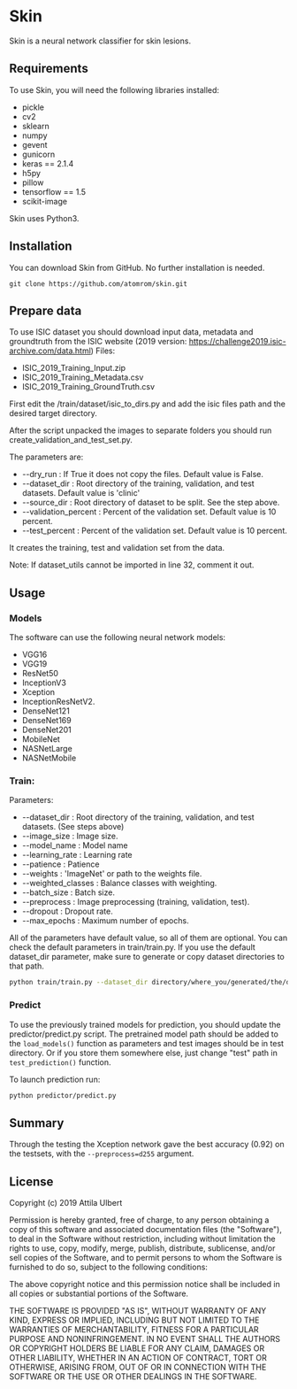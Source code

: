 # Skin  

Skin is a neural network classifier for skin lesions.

## Requirements

To use Skin, you will need the following libraries installed:

* pickle
* cv2
* sklearn
* numpy
* gevent
* gunicorn
* keras == 2.1.4
* h5py
* pillow
* tensorflow == 1.5
* scikit-image

Skin uses Python3.

## Installation

You can download Skin from GitHub. No further installation is needed.
```git
git clone https://github.com/atomrom/skin.git
```
## Prepare data

To use ISIC dataset you should download input data, metadata and groundtruth from the ISIC website (2019 version: https://challenge2019.isic-archive.com/data.html)
Files:

* ISIC_2019_Training_Input.zip
* ISIC_2019_Training_Metadata.csv
* ISIC_2019_Training_GroundTruth.csv

First edit the /train/dataset/isic_to_dirs.py and add the isic files path and the desired target directory.

After the script unpacked the images to separate folders you should run create_validation_and_test_set.py.

The parameters are:
* --dry_run : If True it does not copy the files. Default value is False.
* --dataset_dir : Root directory of the training, validation, and test datasets. Default value is 'clinic'
* --source_dir : Root directory of dataset to be split. See the step above. 
* --validation_percent : Percent of the validation set. Default value is 10 percent.
* --test_percent : Percent of the validation set. Default value is 10 percent.

It creates the training, test and validation set from the data. 

Note: If dataset_utils cannot be imported in line 32, comment it out.

## Usage

### Models

The software can use the following neural network models:

* VGG16
* VGG19
* ResNet50
* InceptionV3
* Xception
* InceptionResNetV2.
* DenseNet121
* DenseNet169
* DenseNet201
* MobileNet
* NASNetLarge
* NASNetMobile


### Train:
Parameters:
* --dataset_dir : Root directory of the training, validation, and test datasets. (See steps above)
* --image_size : Image size.
* --model_name : Model name
* --learning_rate : Learning rate
* --patience : Patience
* --weights : 'ImageNet' or path to the weights file.
* --weighted_classes : Balance classes with weighting.
* --batch_size : Batch size.
* --preprocess : Image preprocessing (training, validation, test).
* --dropout : Dropout rate.
* --max_epochs : Maximum number of epochs.

All of the parameters have default value, so all of them are optional. You can check the default parameters in train/train.py. If you use the default dataset_dir parameter, make sure to generate or copy dataset directories to that path.

```bash
python train/train.py --dataset_dir directory/where_you/generated/the/dataset
```

### Predict
To use the previously trained models for prediction, you should update the predictor/predict.py script. The pretrained model path should be added to the `load_models()` function as parameters and test images should be in test directory. Or if you store them somewhere else, just change "test" path in `test_prediction()` function.

To launch prediction run:

```bash
python predictor/predict.py 
```

## Summary

Through the testing the Xception network gave the best accuracy (0.92) on the testsets, with the `--preprocess=d255` argument. 

## License

Copyright (c) 2019 Attila Ulbert

Permission is hereby granted, free of charge, to any person obtaining a copy
of this software and associated documentation files (the "Software"), to deal
in the Software without restriction, including without limitation the rights
to use, copy, modify, merge, publish, distribute, sublicense, and/or sell
copies of the Software, and to permit persons to whom the Software is
furnished to do so, subject to the following conditions:

The above copyright notice and this permission notice shall be included in all
copies or substantial portions of the Software.

THE SOFTWARE IS PROVIDED "AS IS", WITHOUT WARRANTY OF ANY KIND, EXPRESS OR
IMPLIED, INCLUDING BUT NOT LIMITED TO THE WARRANTIES OF MERCHANTABILITY,
FITNESS FOR A PARTICULAR PURPOSE AND NONINFRINGEMENT. IN NO EVENT SHALL THE
AUTHORS OR COPYRIGHT HOLDERS BE LIABLE FOR ANY CLAIM, DAMAGES OR OTHER
LIABILITY, WHETHER IN AN ACTION OF CONTRACT, TORT OR OTHERWISE, ARISING FROM,
OUT OF OR IN CONNECTION WITH THE SOFTWARE OR THE USE OR OTHER DEALINGS IN THE
SOFTWARE.
